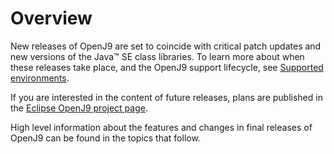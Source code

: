 <!--
* Copyright (c) 2017, 2022 IBM Corp. and others
*
* This program and the accompanying materials are made
* available under the terms of the Eclipse Public License 2.0
* which accompanies this distribution and is available at
* https://www.eclipse.org/legal/epl-2.0/ or the Apache
* License, Version 2.0 which accompanies this distribution and
* is available at https://www.apache.org/licenses/LICENSE-2.0.
*
* This Source Code may also be made available under the
* following Secondary Licenses when the conditions for such
* availability set forth in the Eclipse Public License, v. 2.0
* are satisfied: GNU General Public License, version 2 with
* the GNU Classpath Exception [1] and GNU General Public
* License, version 2 with the OpenJDK Assembly Exception [2].
*
* [1] https://www.gnu.org/software/classpath/license.html
* [2] http://openjdk.java.net/legal/assembly-exception.html
*
* SPDX-License-Identifier: EPL-2.0 OR Apache-2.0 OR GPL-2.0 WITH
* Classpath-exception-2.0 OR LicenseRef-GPL-2.0 WITH Assembly-exception
-->

# Overview


New releases of OpenJ9 are set to coincide with critical patch updates and new versions of the Java&trade; SE class libraries. To learn more about when these releases take place, and the OpenJ9 support lifecycle, see [Supported environments](https://www.eclipse.org/openj9/docs/openj9_support/).

If you are interested in the content of future releases, plans are published in the [Eclipse OpenJ9 project page](https://projects.eclipse.org/projects/technology.openj9).

High level information about the features and changes in final releases of OpenJ9 can be found in the topics that follow.

<!-- ==== END OF TOPIC ==== openj9_releases.md ==== -->
